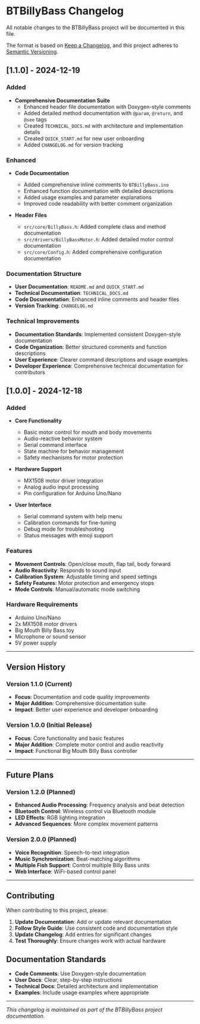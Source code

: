 # BTBillyBass Changelog

All notable changes to the BTBillyBass project will be documented in this file.

The format is based on [Keep a Changelog](https://keepachangelog.com/en/1.0.0/),
and this project adheres to [Semantic Versioning](https://semver.org/spec/v2.0.0.html).

## [1.1.0] - 2024-12-19

### Added
- **Comprehensive Documentation Suite**
  - Enhanced header file documentation with Doxygen-style comments
  - Added detailed method documentation with `@param`, `@return`, and `@see` tags
  - Created `TECHNICAL_DOCS.md` with architecture and implementation details
  - Created `QUICK_START.md` for new user onboarding
  - Added `CHANGELOG.md` for version tracking

### Enhanced
- **Code Documentation**
  - Added comprehensive inline comments to `BTBillyBass.ino`
  - Enhanced function documentation with detailed descriptions
  - Added usage examples and parameter explanations
  - Improved code readability with better comment organization

- **Header Files**
  - `src/core/BillyBass.h`: Added complete class and method documentation
  - `src/drivers/BillyBassMotor.h`: Added detailed motor control documentation
  - `src/core/Config.h`: Added comprehensive configuration documentation

### Documentation Structure
- **User Documentation**: `README.md` and `QUICK_START.md`
- **Technical Documentation**: `TECHNICAL_DOCS.md`
- **Code Documentation**: Enhanced inline comments and header files
- **Version Tracking**: `CHANGELOG.md`

### Technical Improvements
- **Documentation Standards**: Implemented consistent Doxygen-style documentation
- **Code Organization**: Better structured comments and function descriptions
- **User Experience**: Clearer command descriptions and usage examples
- **Developer Experience**: Comprehensive technical documentation for contributors

## [1.0.0] - 2024-12-18

### Added
- **Core Functionality**
  - Basic motor control for mouth and body movements
  - Audio-reactive behavior system
  - Serial command interface
  - State machine for behavior management
  - Safety mechanisms for motor protection

- **Hardware Support**
  - MX1508 motor driver integration
  - Analog audio input processing
  - Pin configuration for Arduino Uno/Nano

- **User Interface**
  - Serial command system with help menu
  - Calibration commands for fine-tuning
  - Debug mode for troubleshooting
  - Status messages with emoji support

### Features
- **Movement Controls**: Open/close mouth, flap tail, body forward
- **Audio Reactivity**: Responds to sound input
- **Calibration System**: Adjustable timing and speed settings
- **Safety Features**: Motor protection and emergency stops
- **Mode Controls**: Manual/automatic mode switching

### Hardware Requirements
- Arduino Uno/Nano
- 2x MX1508 motor drivers
- Big Mouth Billy Bass toy
- Microphone or sound sensor
- 5V power supply

---

## Version History

### Version 1.1.0 (Current)
- **Focus**: Documentation and code quality improvements
- **Major Addition**: Comprehensive documentation suite
- **Impact**: Better user experience and developer onboarding

### Version 1.0.0 (Initial Release)
- **Focus**: Core functionality and basic features
- **Major Addition**: Complete motor control and audio reactivity
- **Impact**: Functional Big Mouth Billy Bass controller

---

## Future Plans

### Version 1.2.0 (Planned)
- **Enhanced Audio Processing**: Frequency analysis and beat detection
- **Bluetooth Control**: Wireless control via Bluetooth module
- **LED Effects**: RGB lighting integration
- **Advanced Sequences**: More complex movement patterns

### Version 2.0.0 (Planned)
- **Voice Recognition**: Speech-to-text integration
- **Music Synchronization**: Beat-matching algorithms
- **Multiple Fish Support**: Control multiple Billy Bass units
- **Web Interface**: WiFi-based control panel

---

## Contributing

When contributing to this project, please:

1. **Update Documentation**: Add or update relevant documentation
2. **Follow Style Guide**: Use consistent code and documentation style
3. **Update Changelog**: Add entries for significant changes
4. **Test Thoroughly**: Ensure changes work with actual hardware

## Documentation Standards

- **Code Comments**: Use Doxygen-style documentation
- **User Docs**: Clear, step-by-step instructions
- **Technical Docs**: Detailed architecture and implementation
- **Examples**: Include usage examples where appropriate

---

*This changelog is maintained as part of the BTBillyBass project documentation.*